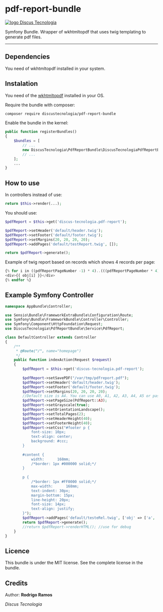 # pdf-report-bundle
[![logo Discus Tecnologia](https://www.discustecnologia.com.br/images/logo_pq.png)](http://www.discustecnologia.com.br)

Symfony Bundle. Wrapper of wkhtmltopdf that uses twig templating to generate pdf files.

---

## Dependencies
You need of wkhtmltopdf installed in your system.

## Instalation

You need of the [wkhtmltopdf](https://wkhtmltopdf.org/) installed in your OS.


Require the bundle with composer:  
```bash
composer require discustecnologia/pdf-report-bundle
```

Enable the bundle in the kernel:  

```php
public function registerBundles()
{
    $bundles = [
        // ...
        new DiscusTecnologia\PdfReportBundle\DiscusTecnologiaPdfReportBundle(),
        // ...
    ];
    ...
}
```

## How to use
In controllers instead of use:
```php
return $this->render(...);
```
You should use:
```php
$pdfReport = $this->get('discus-tecnologia.pdf-report');

$pdfReport->setHeader('default/header.twig');
$pdfReport->setFooter('default/footer.twig');
$pdfReport->setMargins(20, 20, 20, 20);
$pdfReport->addPages('default/testReport.twig', []);

return $pdfReport->generate();
```
Example of twig report based on records which shows 4 records per page:
```php
{% for i in ((pdfReportPageNumber -1) * 4)..(((pdfReportPageNumber * 4)-1) < (obj|length - 1) ? ((pdfReportPageNumber * 4)-1) : obj|length-1) %}
<div>{{ obj[i] }}</div>
{% endfor %}
```

## Example Symfony Controller
```php
namespace AppBundle\Controller;

use Sensio\Bundle\FrameworkExtraBundle\Configuration\Route;
use Symfony\Bundle\FrameworkBundle\Controller\Controller;
use Symfony\Component\HttpFoundation\Request;
use DiscusTecnologia\PdfReportBundle\Service\PdfReport;

class DefaultController extends Controller
{
    /**
     * @Route("/", name="homepage")
     */
    public function indexAction(Request $request)
    {
        $pdfReport = $this->get('discus-tecnologia.pdf-report');
        
        $pdfReport->setSavePDF("/var/tmp/pdfreport.pdf");
        $pdfReport->setHeader('default/header.twig');
        $pdfReport->setFooter('default/footer.twig');
        $pdfReport->setMargins(20, 20, 20, 20);
        //Default size is A4. You can use A0, A1, A2, A3, A4, A5 or pass custom size array as [width, height]
        $pdfReport->setPageSize(PdfReport::A3);
        $pdfReport->setGrayscale(true);
        $pdfReport->setOrientationLandscape();
        $pdfReport->setTotalPages(2);
        $pdfReport->setHeaderHeight(40);
        $pdfReport->setFooterHeight(40);
        $pdfReport->setCss("#footer p {
            font-size: 10px;
            text-align: center;
            background: #ccc;
        }
        
        #content {
            width:      168mm;
            /*border: 1px #000000 solid;*/
        }
        
        p {
            /*border: 1px #FF0000 solid;*/
            max-width:      168mm;
            text-indent: 30px;
            margin-bottom: 15px;
            line-height: 20px;
            font-size: 14px;
            text-align: justify;
        }");
        $pdfReport->addPages('default/testeRel.twig', ['obj' => ['a', 'b', 'c', 'd', 'e', 'f', 'g'] ]);
        return $pdfReport->generate();
        //return $pdfReport->renderHTML(); //use for debug
    }
}
```

## Licence
This bundle is under the MIT license. See the complete license in the bundle.

## Credits

Author: **Rodrigo Ramos**

*Discus Tecnologia*
